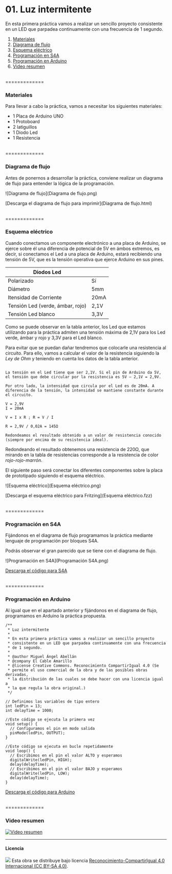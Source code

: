 # 01. Luz intermitente

En esta primera práctica vamos a realizar un sencillo proyecto consistente en un LED que parpadea continuamente con una frecuencia de 1 segundo.

1.	[Materiales](#materiales)
2.	[Diagrama de flujo](#diagrama-de-flujo)
3.	[Esquema eléctrico](#esquema-eléctrico)
4.	[Programación en S4A](#programación-en-s4a)
5.	[Programación en Arduino](#programación-en-arduino)
6.  [Video resumen](#video-resumen)



<br />
=============
<br />



### Materiales

Para llevar a cabo la práctica, vamos a necesitar los siguientes materiales:
- 1 Placa de Arduino UNO
- 1 Protoboard
- 2 latiguillos
- 1 Diodo Led
- 1 Resistencia



<br />
=============
<br />



### Diagrama de flujo

Antes de ponernos a desarrollar la práctica, conviene realizar un diagrama de flujo para entender la lógica de la programación.

![Diagrama de flujo](Diagrama de flujo.png)

[Descarga el diagrama de flujo para imprimir](Diagrama de flujo.html)



<br />
=============
<br />



### Esquema eléctrico

Cuando conectamos un componente electrónico a una placa de Arduino, se ejerce sobre él una diferencia de potencial de 5V en ámbos extremos, es decir, si conectamos el Led a una placa de Arduino, estará recibiendo una tensión de 5V, que es la tensión operativa que ejerce Arduino en sus pines.

| Diodos Led                       |        |
| -------------------------------- | ------ |
| Polarizado                       | Sí     |
| Diámetro                         | 5mm    |
| Itensidad de Corriente           | 20mA   |
| Tensión Led (verde, ámbar, rojo) | 2,1V   |
| Tensión Led blanco               | 3,3V   |

Como se puede observar en la tabla anterior, los Led que estamos utilizando para la práctica admiten una tensión máxima de 2,1V para los Led verde, ámbar y rojo y 3,3V para el Led blanco. 

Para evitar que se puedan dañar tendremos que colocarle una resistencia al circuito. Para ello, vamos a calcular el valor de la resistencia siguiendo la *Ley de Ohm* y teniendo en cuenta los datos de la tabla anterior.


```

La tensión en el Led tiene que ser 2,1V. Si el pin de Arduino da 5V, 
el tensión que debe circular por la resistencia es 5V – 2,1V = 2,9V.

Por otro lado, la intensidad que circula por el Led es de 20mA. A 
diferencia de la tensión, la intensidad se mantiene constante durante 
el circuito.

V = 2,9V
I = 20mA

V = I x R ; R = V / I

R = 2,9V / 0,02A = 145Ω 

Redondeamos el resultado obtenido a un valor de resistencia conocido 
(siempre por encima de su resistencia ideal).

```

Redondeando el resultado obtenemos una resistencia de 220Ω, que mirando en la tabla de resistencias corresponde a la resistencia de color *rojo-rojo-marrón*.

El siguiente paso será conectar los diferentes componentes sobre la placa de prototipado siguiendo el esquema eléctrico.

![Esquema eléctrico](Esquema eléctrico.png)

[Descarga el esquema eléctrico para Fritzing](Esquema eléctrico.fzz)



<br />
=============
<br />



### Programación en S4A

Fijándonos en el diagrama de flujo programamos la práctica mediante lenguaje de programación por bloques S4A. 

Podrás observar el gran parecido que se tiene con el diagrama de flujo.

![Programación en S4A](Programación S4A.png)

[Descarga el código para S4A](S4A.sb)



<br />
=============
<br />



### Programación en Arduino

Al igual que en el apartado anterior y fijándonos en el diagrama de flujo, programamos en Arduino la práctica propuesta.

```
/**
 * Luz intermitente
 * 
 * En esta primera práctica vamos a realizar un sencillo proyecto 
 * consistente en un LED que parpadea continuamente con una frecuencia 
 * de 1 segundo.
 * 
 * @author Miguel Ángel Abellán
 * @company El Cable Amarillo
 * @license Creative Commons. Reconocimiento CompartirIgual 4.0 (Se 
 * permite el uso comercial de la obra y de las posibles obras derivadas, 
 * la distribución de las cuales se debe hacer con una licencia igual a 
 * la que regula la obra original.)
 */

// Definimos las variables de tipo entero
int ledPin = 13;
int delayTime = 1000;

//Este código se ejecuta la primera vez
void setup() {
  // Configuramos el pin en modo salida
  pinMode(ledPin, OUTPUT);
}

//Este código se ejecuta en bucle repetidamente
void loop() {
  // Escribimos en el pin el valor ALTO y esperamos
  digitalWrite(ledPin, HIGH);
  delay(delayTime);
  // Escribimos en el pin el valor BAJO y esperamos 
  digitalWrite(ledPin, LOW);
  delay(delayTime);
}

```

[Descarga el código para Arduino](Arduino/Arduino.ino)



<br />
=============
<br />



### Video resumen

[![Video resumen](https://i.ytimg.com/vi_webp/aa5F_zukYO0/maxresdefault.webp)](https://youtu.be/aa5F_zukYO0)



***



#### Licencia

<img src="http://i.creativecommons.org/l/by-sa/4.0/88x31.png" /> Esta obra se distribuye bajo licencia [Reconocimiento-CompartirIgual 4.0 Internacional (CC BY-SA 4.0)](https://creativecommons.org/licenses/by-sa/4.0/deed.es_ES).
